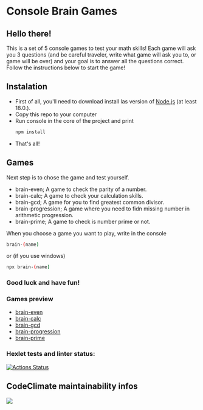 # Console Brain Games
## Hello there!
This is a set of 5 console games to test your math skills! Each game will ask you 3 questions (and be careful traveler, write what game will ask you to, or game will be over) and your goal is to answer all the questions correct. Follow the instructions below to start the game!

## Instalation
- First of all, you'll need to download install las version of [Node.js](https://nodejs.org/en) (at least 18.0.).
- Copy this repo to your computer
- Run console in the core of the project and print 
    ```sh
    npm install
    ```
- That's all!

## Games
Next step is to chose the game and test yourself. 
- brain-even; A game to check the parity of a number.
- brain-calc; A game to check your calculation skills.
- brain-gcd; A game for you to find greatest common divisor.
- brain-progression; A game where you need to fidn missing number in arithmetic progression.
- brain-prime; A game to check is number prime or not.

When you choose a game you want to play, write in the console 
```sh
brain-(name)
```
or (if you use windows) 
```sh
npx brain-(name)
```

### Good luck and have fun!

### Games preview
- [brain-even](https://asciinema.org/a/597089)
- [brain-calc](https://asciinema.org/a/Afk0qz97Q6GzdV27U5N5lC5sb)
- [brain-gcd](https://asciinema.org/a/597094)
- [brain-progression](https://asciinema.org/a/597097)
- [brain-prime](https://asciinema.org/a/597098)

### Hexlet tests and linter status:

[![Actions Status](https://github.com/krugloffix/frontend-project-44/workflows/hexlet-check/badge.svg)](https://github.com/krugloffix/frontend-project-44/actions)

## CodeClimate maintainability infos

<a href="https://codeclimate.com/github/krugloffix/frontend-project-44/maintainability">
    <img src="https://api.codeclimate.com/v1/badges/ab68804966b7609f76ff/maintainability" />
</a>
